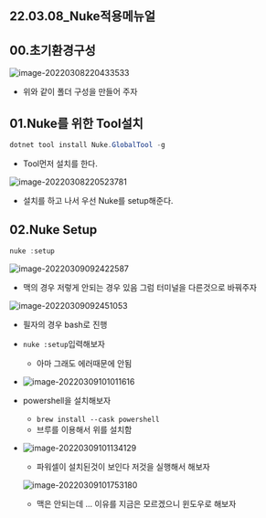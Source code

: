 ## 22.03.08_Nuke적용메뉴얼

## 00.초기환경구성

![image-20220308220433533](22.03.08_Nuke적용메뉴얼.assets/image-20220308220433533.png)

- 위와 같이 폴더 구성을 만들어 주자

## 01.Nuke를 위한 Tool설치

```csharp
dotnet tool install Nuke.GlobalTool -g
```

- Tool먼저 설치를 한다.

![image-20220308220523781](22.03.08_Nuke적용메뉴얼.assets/image-20220308220523781.png)

- 설치를 하고 나서 우선 Nuke를 setup해준다.

## 02.Nuke Setup

```csharp
nuke :setup
```

![image-20220309092422587](22.03.08_Nuke적용메뉴얼.assets/image-20220309092422587.png)

- 맥의 경우 저렇게 안되는 경우 있음 그럼 터미널을 다른것으로 바꿔주자

![image-20220309092451053](22.03.08_Nuke적용메뉴얼.assets/image-20220309092451053.png)

- 필자의 경우 bash로 진행

- `nuke :setup`입력해보자

  - 아마 그래도 에러때문에 안됨

- ![image-20220309101011616](22.03.08_Nuke적용메뉴얼.assets/image-20220309101011616.png)

- powershell을 설치해보자

  - `brew install --cask powershell`
  - 브루를 이용해서 위를 설치함

- ![image-20220309101134129](22.03.08_Nuke적용메뉴얼.assets/image-20220309101134129.png)

  - 파워셀이 설치된것이 보인다 저것을 실행해서 해보자

  ![image-20220309101753180](22.03.08_Nuke적용메뉴얼.assets/image-20220309101753180.png)

  - 맥은 안되는데 ... 이유를 지금은 모르겠으니 윈도우로 해보자

  